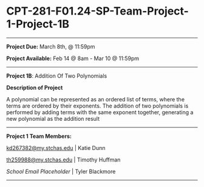 # CPT-281-F01.24-SP-Team-Project-1-Project-1B

_____________________________________________________________________________________________________

**Project Due:** March 8th, @ 11:59pm

**Project Available:** Feb 14 @ 8am - Mar 10 @ 11:59pm

_____________________________________________________________________________________________________

**Project 1B**: Addition Of Two Polynomials

**Description of Project** 

A polynomial can be represented as an ordered list of terms, where the terms are ordered by their
exponents. The addition of two polynomials is performed by adding terms with the same exponent
together, generating a new polynomial as the addition result

_____________________________________________________________________________________________________

**Project 1 Team Members:**

kd267382@my.stchas.edu | Katie Dunn

th259988@my.stchas.edu | Timothy Huffman

*School Email Placeholder* | Tyler Blackmore

_____________________________________________________________________________________________________

